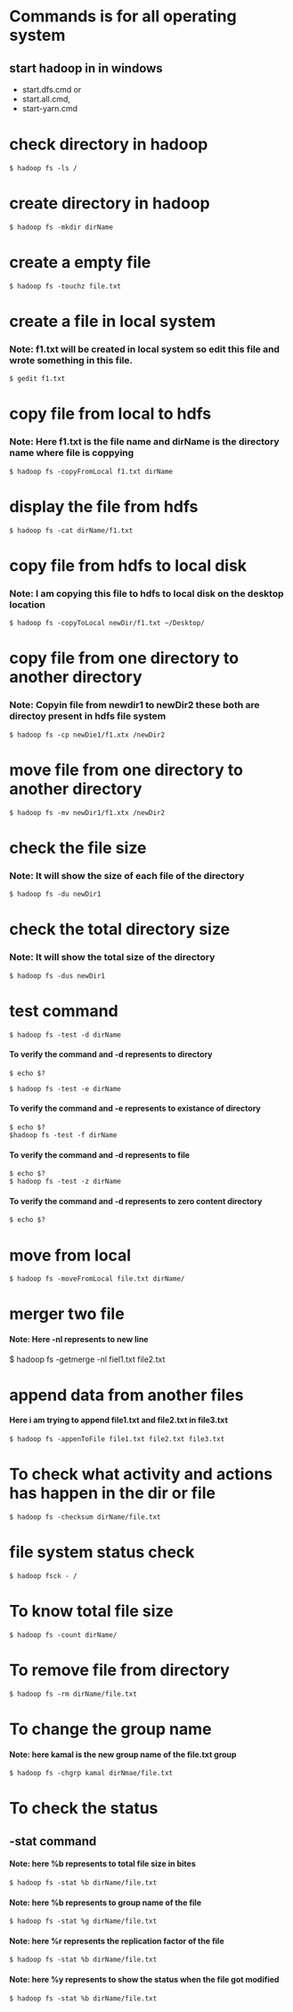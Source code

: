 # Commands is for all operating system

## start hadoop in  in windows
- start.dfs.cmd or
- start.all.cmd,
- start-yarn.cmd

# check directory in hadoop
    $ hadoop fs -ls /

# create directory in hadoop
    $ hadoop fs -mkdir dirName

# create a empty file
    $ hadoop fs -touchz file.txt

# create a file in local system
### Note: f1.txt will be created in local system so edit this file and wrote something in this file.
    $ gedit f1.txt

# copy file from local to hdfs
### Note: Here f1.txt is the file name and dirName is the directory name where file is coppying
    $ hadoop fs -copyFromLocal f1.txt dirName

# display the file from hdfs
    $ hadoop fs -cat dirName/f1.txt

# copy file from hdfs to local disk
### Note: I am copying this file to hdfs to local disk on the desktop location
    $ hadoop fs -copyToLocal newDir/f1.txt ~/Desktop/

# copy file from one directory to another directory
### Note: Copyin file from newdir1 to newDir2 these both are directoy present in hdfs file system
    $ hadoop fs -cp newDie1/f1.xtx /newDir2

# move file from one directory to another directory
    $ hadoop fs -mv newDir1/f1.xtx /newDir2

# check the file size
### Note: It will show the size of each file of the directory
    $ hadoop fs -du newDir1

# check the total directory size
### Note: It will show the total size of the directory
    $ hadoop fs -dus newDir1

# test command
    $ hadoop fs -test -d dirName
#### To verify the command and -d represents to directory
    $ echo $?

    $ hadoop fs -test -e dirName
#### To verify the command and -e represents to existance of directory
    $ echo $?
    $hadoop fs -test -f dirName
#### To verify the command and -d represents to file
    $ echo $?
    $ hadoop fs -test -z dirName
#### To verify the command and -d represents to zero content directory
    $ echo $?

# move from local 
    $ hadoop fs -moveFromLocal file.txt dirName/

# merger two file
#### Note: Here -nl represents to new line 
  $ hadoop fs -getmerge -nl fiel1.txt file2.txt

# append data from another files
#### Here i am trying to append file1.txt and file2.txt in file3.txt
    $ hadoop fs -appenToFile file1.txt file2.txt file3.txt

# To check what activity and actions has happen in the dir or file
    $ hadoop fs -checksum dirName/file.txt

# file system status check 
    $ hadoop fsck - /

# To know total file size
    $ hadoop fs -count dirName/

# To remove file from directory
    $ hadoop fs -rm dirName/file.txt

# To change the group name
#### Note: here kamal is the new group name of the file.txt group
    $ hadoop fs -chgrp kamal dirNmae/file.txt

# To check the status
## -stat command 
#### Note: here %b represents to total file size in bites
    $ hadoop fs -stat %b dirName/file.txt

  #### Note: here %b represents to group name of the file
    $ hadoop fs -stat %g dirName/file.txt
  
  #### Note: here %r represents the replication factor of the file
    $ hadoop fs -stat %b dirName/file.txt
  
  #### Note: here %y represents to show the status when the file got modified
    $ hadoop fs -stat %b dirName/file.txt



